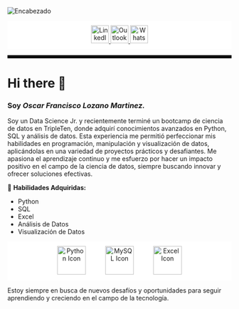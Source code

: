 ![Encabezado](https://drive.google.com/uc?export=view&id=1y_TOGafzLJIOJPlPhiDA4WyCJqUrGWda)

<p align="center" style="background-color: #ffffff; padding: 10px;">
<a href="https://linkedin.com/in/fcolozanom" target="_blank" rel="noopener noreferrer">
  <img width="40" height="40" src="https://img.icons8.com/color/48/linkedin.png" alt="LinkedIn"/>
</a>
  <a href="mailto:fcolozanom@hotmail.com" target="_blank" rel="noopener noreferrer">
  <img width="40" height="40" src="https://img.icons8.com/fluency/48/microsoft-outlook-2019.png" alt="Outlook"/>
</a>
<a href="https://wa.me/527821319131" target="_blank" rel="noopener noreferrer">
  <img width="40" height="40" src="https://img.icons8.com/color/48/whatsapp.png" alt="WhatsApp"/>
</a>
</p>

<hr style="border: 3px solid #000;" />

# Hi there 👋

### Soy *Oscar Francisco Lozano Martinez.*

Soy un Data Science Jr. y recientemente terminé un bootcamp de ciencia de datos en TripleTen, donde adquirí conocimientos avanzados en Python, SQL y análisis de datos. Esta experiencia me permitió perfeccionar mis habilidades en programación, manipulación y visualización de datos, aplicándolas en una variedad de proyectos prácticos y desafiantes. Me apasiona el aprendizaje continuo y me esfuerzo por hacer un impacto positivo en el campo de la ciencia de datos, siempre buscando innovar y ofrecer soluciones efectivas.

🔧 **Habilidades Adquiridas:**

* Python
* SQL
* Excel
* Análisis de Datos
* Visualización de Datos

<p align="center" style="background-color: #ffffff; padding: 10px;">
  <img src="https://img.icons8.com/color/64/python.png" alt="Python Icon" width="64" height="64" style="margin: 0 20px;" />
  <img src="https://img.icons8.com/color/64/mysql.png" alt="MySQL Icon" width="64" height="64" style="margin: 0 20px;" />
  <img src="https://img.icons8.com/color/64/microsoft-excel-2019.png" alt="Excel Icon" width="64" height="64" style="margin: 0 20px;" />
</p>

Estoy siempre en busca de nuevos desafíos y oportunidades para seguir aprendiendo y creciendo en el campo de la tecnología.
